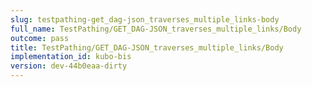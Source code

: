 ```yaml
---
slug: testpathing-get_dag-json_traverses_multiple_links-body
full_name: TestPathing/GET_DAG-JSON_traverses_multiple_links/Body
outcome: pass
title: TestPathing/GET_DAG-JSON_traverses_multiple_links/Body
implementation_id: kubo-bis
version: dev-44b0eaa-dirty
---
```


